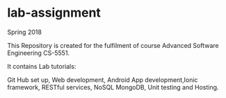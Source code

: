 # lab-assignment
Spring 2018

This Repository is created for the fulfilment of course Advanced Software Engineering CS-5551.

It contains Lab tutorials:

Git Hub set up, Web development, Android App development,Ionic framework, RESTful services, NoSQL MongoDB, Unit testing and Hosting.
